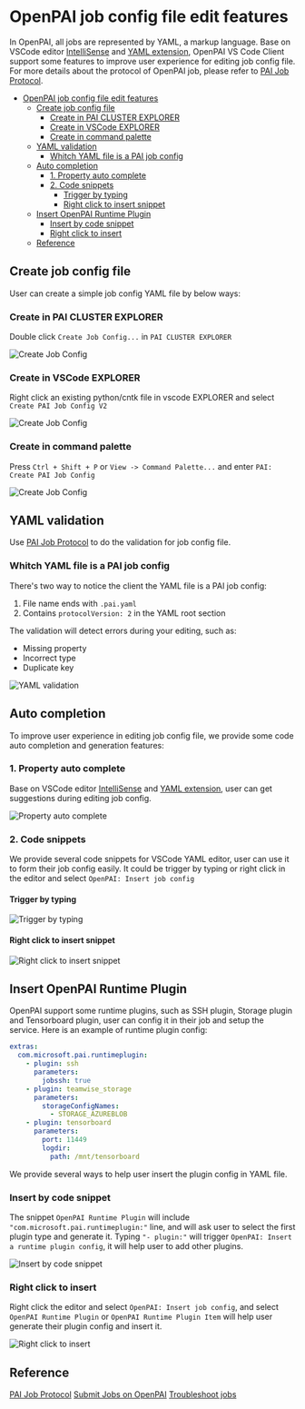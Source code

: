 # OpenPAI job config file edit features

In OpenPAI, all jobs are represented by YAML, a markup language.
Base on VSCode editor [IntelliSense](https://code.visualstudio.com/docs/editor/intellisense) and [YAML extension](https://marketplace.visualstudio.com/items?itemName=redhat.vscode-yaml), OpenPAI VS Code Client support some features to improve user experience for editing job config file.
For more details about the protocol of OpenPAI job, please refer to [PAI Job Protocol](https://github.com/microsoft/openpai-protocol/blob/master/schemas/v2/schema.yaml).

- [OpenPAI job config file edit features](#openpai-job-config-file-edit-features)
  - [Create job config file](#create-job-config-file)
    - [Create in PAI CLUSTER EXPLORER](#create-in-pai-cluster-explorer)
    - [Create in VSCode EXPLORER](#create-in-vscode-explorer)
    - [Create in command palette](#create-in-command-palette)
  - [YAML validation](#yaml-validation)
    - [Whitch YAML file is a PAI job config](#whitch-yaml-file-is-a-pai-job-config)
  - [Auto completion](#auto-completion)
    - [1. Property auto complete](#1-property-auto-complete)
    - [2. Code snippets](#2-code-snippets)
      - [Trigger by typing](#trigger-by-typing)
      - [Right click to insert snippet](#right-click-to-insert-snippet)
  - [Insert OpenPAI Runtime Plugin](#insert-openpai-runtime-plugin)
    - [Insert by code snippet](#insert-by-code-snippet)
    - [Right click to insert](#right-click-to-insert)
  - [Reference](#reference)

## Create job config file

User can create a simple job config YAML file by below ways:

### Create in PAI CLUSTER EXPLORER

  Double click `Create Job Config...` in `PAI CLUSTER EXPLORER`

  ![Create Job Config](../assets/create_job_config_double_click.gif)

### Create in VSCode EXPLORER

  Right click an existing python/cntk file in vscode EXPLORER and select `Create PAI Job Config V2`

  ![Create Job Config](../assets/create_job_config_right_click.gif)

### Create in command palette

  Press `Ctrl + Shift + P` or `View -> Command Palette...` and enter `PAI: Create PAI Job Config`

  ![Create Job Config](../assets/create_job_config_command.gif)

## YAML validation

Use [PAI Job Protocol](https://github.com/microsoft/openpai-protocol/blob/master/schemas/v2/schema.yaml) to do the validation for job config file.

### Whitch YAML file is a PAI job config

There's two way to notice the client the YAML file is a PAI job config:

1. File name ends with `.pai.yaml`
2. Contains `protocolVersion: 2` in the YAML root section

The validation will detect errors during your editing, such as:

- Missing property
- Incorrect type
- Duplicate key

![YAML validation](../assets/yaml_validation_incorrect_type.gif)

## Auto completion

To improve user experience in editing job config file, we provide some code auto completion and generation features:

### 1. Property auto complete

Base on VSCode editor [IntelliSense](https://code.visualstudio.com/docs/editor/intellisense) and [YAML extension](https://marketplace.visualstudio.com/items?itemName=redhat.vscode-yaml), user can get suggestions during editing job config.

![Property auto complete](../assets/auto_completion_property.gif)

### 2. Code snippets

We provide several code snippets for VSCode YAML editor, user can use it to form their job config easily.
It could be trigger by typing or right click in the editor and select `OpenPAI: Insert job config`

#### Trigger by typing

![Trigger by typing](../assets/auto_completion_code_snippets.gif)

#### Right click to insert snippet

![Right click to insert snippet](../assets/auto_completion_snippet_right_click.gif)

## Insert OpenPAI Runtime Plugin

OpenPAI support some runtime plugins, such as SSH plugin, Storage plugin and Tensorboard plugin, user can config it in their job and setup the service.
Here is an example of runtime plugin config:

```yaml
extras:
  com.microsoft.pai.runtimeplugin:
    - plugin: ssh
      parameters:
        jobssh: true
    - plugin: teamwise_storage
      parameters:
        storageConfigNames:
          - STORAGE_AZUREBLOB
    - plugin: tensorboard
      parameters:
        port: 11449
        logdir:
          path: /mnt/tensorboard
```

We provide several ways to help user insert the plugin config in YAML file.

### Insert by code snippet

The snippet `OpenPAI Runtime Plugin` will include `"com.microsoft.pai.runtimeplugin:"` line, and will ask user to select the first plugin type and generate it.
Typing `"- plugin:"` will trigger `OpenPAI: Insert a runtime plugin config`, it will help user to add other plugins.

![Insert by code snippet](../assets/auto_completion_runtime_plugin_snippet.gif)

### Right click to insert

Right click the editor and select `OpenPAI: Insert job config`, and select `OpenPAI Runtime Plugin` or `OpenPAI Runtime Plugin Item` will help user generate their plugin config and insert it.

![Right click to insert](../assets/auto_completion_runtime_plugin_right_click.gif)

## Reference

[PAI Job Protocol](https://github.com/microsoft/openpai-protocol/blob/master/schemas/v2/schema.yaml)
[Submit Jobs on OpenPAI](https://github.com/microsoft/pai/blob/master/docs/user/job_submission.md#job-workflow)
[Troubleshoot jobs](https://github.com/microsoft/pai/blob/master/docs/user/troubleshooting_job.md)
